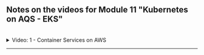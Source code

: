 ## Notes on the videos for Module 11 "Kubernetes on AQS - EKS"
<br />

<details>
<summary>Video: 1 - Container Services on AWS</summary>
<br />

There are multiple options for running a containerized application on AWS:
- Elastic Container Service (ECS): Container orchestration service
- Elastic Kubernetes Service (EKS): Managed Kubernetes Service
- Elastic Container Registry (ECR): Private Docker Repository

### Elastic Container Service (ECS)
Amazon's Elastic Container Service is one of several container orchestration tools (like Docker Swarm, Kubernetes, Apache Mesos, Hashicorp Nomad). It manages the whole container lifecycle (start, re-schedule, load balance).

An ESC cluster contains all the services to manage the containers. It represents a control plane for all the virtual machines (EC2 servers) that are running containers. The EC2 instances are not isolated but connected to the ECS cluster and managed by its control plane. On each EC2 instance there is a container runtime and an ECS agent (for communication with the control plane).

It is still your job to create the EC2 instances, join them to the ECS cluster, check whether they provide enough recources for the containers, manage the operating system (updates, patches), care for the container runtime and the ECS agent.

If you want to delegate the management of the infrastructure to AWS too, you can use AWS Fargate, which is a serverless way to launch containers. You don't have to provision and manage the server yourself. Each time you want to run a new container you hand it over to Fargate which will analyze its resource requirements and provision a server matching these requirements on demand. You pay only for what you use, not a whole EC2 instance which probably isn't fully used.

### Elastic Kubernetes Service (EKS)
If you want to use Kubernetes as your container orchestration tool, AWS provides EKS.

Difference between ECS and Kubernetes:
- ECS is specific to AWS, difficult to migrate
- ECS is less complex and its control plane is free
- K8s is open source, easier to migrate to another platform (if you don't use to many other AWS services)

When you create an EKS cluster, AWS will provision Kubernetes master nodes, with all the needed K8s control plane services already installed. They will be replicated in multiple availability zones of the chosen region. AWS will also manage (replicate in multiple availability zones, backup) the etcd storage components.

For the worker nodes you need to create and manage EC2 instances (the so called compute fleed) and connect them to the EKS cluster. A semi-managed variant is using EKS with nodegroup, where the EC2 instances are managed for you. All the processes needed on K8s worker nodes (like container runtime, K8s agent, etc.) will be installed on them. But you still have to configure the nodegroups (e.g. scaling behavior). As with ECS it is also possible to combine EKS with Fargate, resulting in fully managed worker nodes.

To create an EKS cluster, you have to 
- provision an EKS cluster (Control Plane Nodes)
- create a Nodegroup of EC2 instances (Worker Nodes)
- connect the Nodegroups to the EKS cluster
- deploy your containerized applications

### Elastic Container Registry (ECR)
ECR is the AWS repository for Docker images (as an alternative to Docker Hub or Nexus). Of course it integrates very well with other AWS services.

</details>

*****

